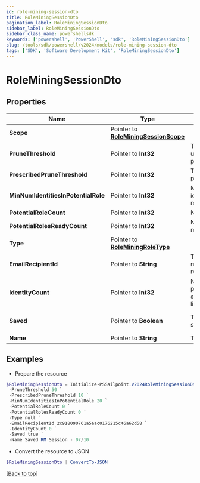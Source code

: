 ```yaml
---
id: role-mining-session-dto
title: RoleMiningSessionDto
pagination_label: RoleMiningSessionDto
sidebar_label: RoleMiningSessionDto
sidebar_class_name: powershellsdk
keywords: ['powershell', 'PowerShell', 'sdk', 'RoleMiningSessionDto'] 
slug: /tools/sdk/powershell/v2024/models/role-mining-session-dto
tags: ['SDK', 'Software Development Kit', 'RoleMiningSessionDto']
---
```



# RoleMiningSessionDto

## Properties

Name | Type | Description | Notes
------------ | ------------- | ------------- | -------------
**Scope** |  Pointer to [**RoleMiningSessionScope**](role-mining-session-scope) |  | [optional] 
**PruneThreshold** |  Pointer to **Int32** | The prune threshold to be used or null to calculate prescribedPruneThreshold | [optional] 
**PrescribedPruneThreshold** |  Pointer to **Int32** | The calculated prescribedPruneThreshold | [optional] 
**MinNumIdentitiesInPotentialRole** |  Pointer to **Int32** | Minimum number of identities in a potential role | [optional] 
**PotentialRoleCount** |  Pointer to **Int32** | Number of potential roles | [optional] 
**PotentialRolesReadyCount** |  Pointer to **Int32** | Number of potential roles ready | [optional] 
**Type** |  Pointer to [**RoleMiningRoleType**](role-mining-role-type) |  | [optional] 
**EmailRecipientId** |  Pointer to **String** | The id of the user who will receive an email about the role mining session | [optional] 
**IdentityCount** |  Pointer to **Int32** | Number of identities in the population which meet the search criteria or identity list provided | [optional] 
**Saved** |  Pointer to **Boolean** | The session's saved status | [optional] [default to $false]
**Name** |  Pointer to **String** | The session's saved name | [optional] 

## Examples

- Prepare the resource
```powershell
$RoleMiningSessionDto = Initialize-PSSailpoint.V2024RoleMiningSessionDto  -Scope null `
 -PruneThreshold 50 `
 -PrescribedPruneThreshold 10 `
 -MinNumIdentitiesInPotentialRole 20 `
 -PotentialRoleCount 0 `
 -PotentialRolesReadyCount 0 `
 -Type null `
 -EmailRecipientId 2c918090761a5aac0176215c46a62d58 `
 -IdentityCount 0 `
 -Saved true `
 -Name Saved RM Session - 07/10
```

- Convert the resource to JSON
```powershell
$RoleMiningSessionDto | ConvertTo-JSON
```


[[Back to top]](#) 


